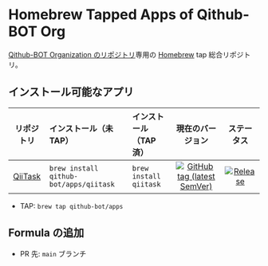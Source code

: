 # Homebrew Tapped Apps of Qithub-BOT Org

[Qithub-BOT Organization のリポジトリ](https://github.com/Qithub-BOT)専用の [Homebrew](https://brew.sh/index_ja) tap 総合リポジトリ。

## インストール可能なアプリ

| リポジトリ | インストール（未TAP） | インストール（TAP済）| 現在のバージョン | ステータス |
| :--: | :--- | :--- | :--: | :--: |
[QiiTask](https://github.com/Qithub-BOT/QiiTask) | `brew install qithub-bot/apps/qiitask` | `brew install qiitask` | [![GitHub tag (latest SemVer)](https://img.shields.io/github/v/tag/Qithub-BOT/QiiTask)](https://github.com/Qithub-BOT/QiiTask/releases) | [![Release](https://github.com/Qithub-BOT/QiiTask/actions/workflows/release_bin.yaml/badge.svg)](https://github.com/Qithub-BOT/QiiTask/actions/workflows/release_bin.yaml)

- TAP: `brew tap qithub-bot/apps`

## Formula の追加

- PR 先: `main` ブランチ
